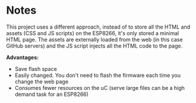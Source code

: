 # Notes

This project uses a different approach, instead of to store all the HTML and assets (CSS and JS scripts) on the ESP8266, it's only stored a minimal HTML page. The assets are externally loaded from the web (in this case GitHub servers) and the JS script injects all the HTML code to the page.

**Advantages:**
- Save flash space
- Easily changed. You don't need to flash the firmware each time you change the web page
- Consumes fewer resources on the uC (serve large files can be a high demand task for an ESP8266)